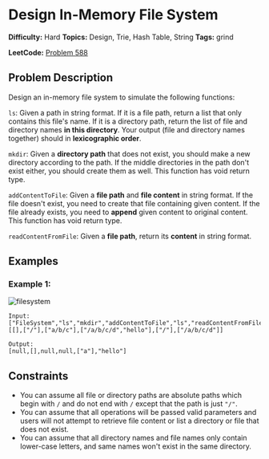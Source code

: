 # Design In-Memory File System

**Difficulty:** Hard
**Topics:** Design, Trie, Hash Table, String
**Tags:** grind

**LeetCode:** [Problem 588](https://leetcode.com/problems/design-in-memory-file-system/description/)

## Problem Description

Design an in-memory file system to simulate the following functions:

`ls`: Given a path in string format. If it is a file path, return a list that only contains this file's name. If it is a directory path, return the list of file and directory names **in this directory**. Your output (file and directory names together) should in **lexicographic order**.

`mkdir`: Given a **directory path** that does not exist, you should make a new directory according to the path. If the middle directories in the path don't exist either, you should create them as well. This function has void return type.

`addContentToFile`: Given a **file path** and **file content** in string format. If the file doesn't exist, you need to create that file containing given content. If the file already exists, you need to **append** given content to original content. This function has void return type.

`readContentFromFile`: Given a **file path**, return its **content** in string format.

## Examples

### Example 1:

![filesystem](https://assets.leetcode.com/uploads/2018/10/12/filesystem.png)

```
Input:
["FileSystem","ls","mkdir","addContentToFile","ls","readContentFromFile"]
[[],["/"],["a/b/c"],["/a/b/c/d","hello"],["/"],["/a/b/c/d"]]

Output:
[null,[],null,null,["a"],"hello"]
```

## Constraints

- You can assume all file or directory paths are absolute paths which begin with `/` and do not end with `/` except that the path is just `"/"`.
- You can assume that all operations will be passed valid parameters and users will not attempt to retrieve file content or list a directory or file that does not exist.
- You can assume that all directory names and file names only contain lower-case letters, and same names won't exist in the same directory.
